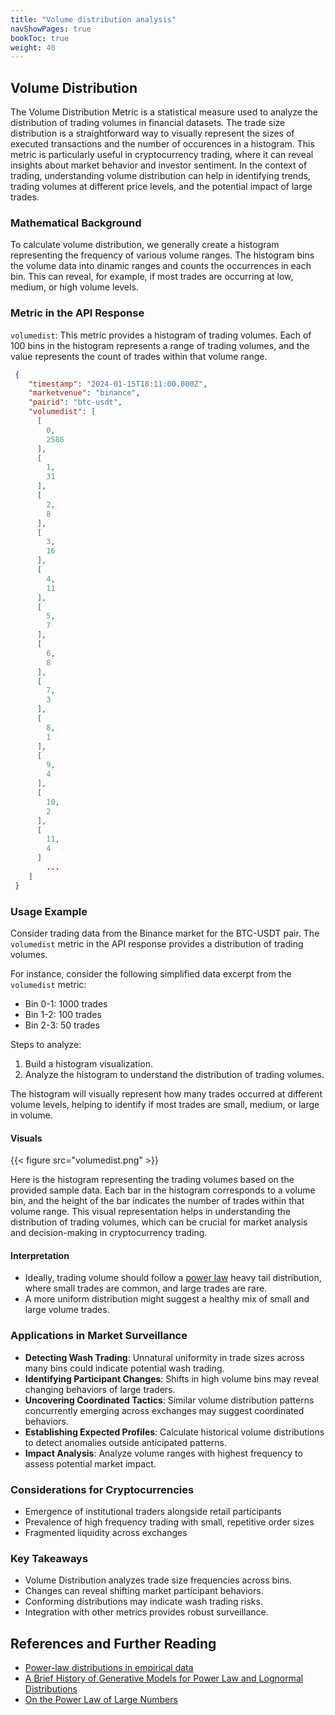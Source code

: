 ```yaml
---
title: "Volume distribution analysis"
navShowPages: true
bookToc: true
weight: 40
---
```


## Volume Distribution

The Volume Distribution Metric is a statistical measure used to analyze the distribution of trading volumes in financial datasets. The trade size distribution is a straightforward way to visually represent the sizes of executed transactions and the number of occurences in a histogram. This metric is particularly useful in cryptocurrency trading, where it can reveal insights about market behavior and investor sentiment. In the context of trading, understanding volume distribution can help in identifying trends, trading volumes at different price levels, and the potential impact of large trades.

### Mathematical Background

To calculate volume distribution, we generally create a histogram representing the frequency of various volume ranges. The histogram bins the volume data into dinamic ranges and counts the occurrences in each bin. This can reveal, for example, if most trades are occurring at low, medium, or high volume levels.

### Metric in the API Response

`volumedist`: This metric provides a histogram of trading volumes. Each of 100 bins in the histogram represents a range of trading volumes, and the value represents the count of trades within that volume range.

```json
 {
    "timestamp": "2024-01-15T18:11:00.000Z",
    "marketvenue": "binance",
    "pairid": "btc-usdt",
    "volumedist": [
      [
        0,
        2586
      ],
      [
        1,
        31
      ],
      [
        2,
        8
      ],
      [
        3,
        16
      ],
      [
        4,
        11
      ],
      [
        5,
        7
      ],
      [
        6,
        8
      ],
      [
        7,
        3
      ],
      [
        8,
        1
      ],
      [
        9,
        4
      ],
      [
        10,
        2
      ],
      [
        11,
        4
      ]  
        ...
    ]   
 }
``` 
### Usage Example

Consider trading data from the Binance market for the BTC-USDT pair. The `volumedist` metric in the API response provides a distribution of trading volumes.

For instance, consider the following simplified data excerpt from the `volumedist` metric:
- Bin 0-1: 1000 trades
- Bin 1-2: 100 trades
- Bin 2-3: 50 trades

Steps to analyze:
1. Build a histogram visualization. 
2. Analyze the histogram to understand the distribution of trading volumes.

The histogram will visually represent how many trades occurred at different volume levels, helping to identify if most trades are small, medium, or large in volume.

#### Visuals

{{< figure src="volumedist.png" >}}

Here is the histogram representing the trading volumes based on the provided sample data. Each bar in the histogram corresponds to a volume bin, and the height of the bar indicates the number of trades within that volume range. This visual representation helps in understanding the distribution of trading volumes, which can be crucial for market analysis and decision-making in cryptocurrency trading.

#### Interpretation

- Ideally, trading volume should follow a [power law](https://en.wikipedia.org/wiki/Power_law) heavy tail distribution, where small trades are common, and large trades are rare.
- A more uniform distribution might suggest a healthy mix of small and large volume trades.

### Applications in Market Surveillance

- **Detecting Wash Trading**: Unnatural uniformity in trade sizes across many bins could indicate potential wash trading.
- **Identifying Participant Changes**: Shifts in high volume bins may reveal changing behaviors of large traders.
- **Uncovering Coordinated Tactics**: Similar volume distribution patterns concurrently emerging across exchanges may suggest coordinated behaviors.
- **Establishing Expected Profiles**: Calculate historical volume distributions to detect anomalies outside anticipated patterns. 
- **Impact Analysis**: Analyze volume ranges with highest frequency to assess potential market impact.

### Considerations for Cryptocurrencies

- Emergence of institutional traders alongside retail participants
- Prevalence of high frequency trading with small, repetitive order sizes
- Fragmented liquidity across exchanges 

### Key Takeaways

- Volume Distribution analyzes trade size frequencies across bins.
- Changes can reveal shifting market participant behaviors.  
- Conforming distributions may indicate wash trading risks.
- Integration with other metrics provides robust surveillance.

## References and Further Reading

- [Power-law distributions in empirical data](https://epjdatascience.springeropen.com/articles/10.1140/epjds6)
- [A Brief History of Generative Models for Power Law and Lognormal Distributions](http://citeseerx.ist.psu.edu/viewdoc/download?doi=10.1.1.142.4520&rep=rep1&type=pdf)
- [On the Power Law of Large Numbers](https://arxiv.org/abs/1401.6358)
